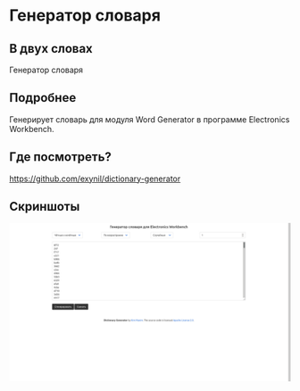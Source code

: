 # Генератор словаря

## В двух словах

Генератор словаря

## Подробнее

Генерирует словарь для модуля Word Generator в программе Electronics Workbench.

## Где посмотреть?

<https://github.com/exynil/dictionary-generator>

## Скриншоты

<img src="./../screenshots/dictionary-generator/1.jpg">